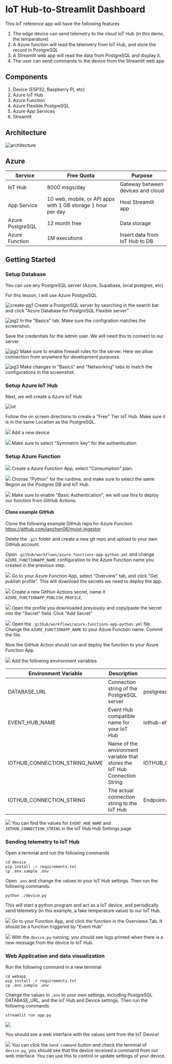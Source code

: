 # IoT Hub-to-Streamlit Dashboard

This IoT reference app will have the following features

1. The edge device can send telemetry to the cloud IoT Hub (in this demo, the temperature)
1. A Azure function will read the telemetry from IoT Hub, and store the record in PostgreSQL
1. A Streamlit web app will read the data from PostgreSQL and display it.
1. The user can send commands to the device from the Streamlit web app

## Components

1. Device (ESP32, Raspberry Pi, etc)
2. Azure IoT Hub
3. Azure Function
4. Azure Flexible PostgreSQL
5. Azure App Services
6. Streamlit

## Architecture

![architecture](images/azure-architecture.png)

## Azure

| Service          | Free Quota                                                   | Purpose                           |
| ---------------- | ------------------------------------------------------------ | --------------------------------- |
| IoT Hub          | 8000 msgs/day                                                | Gateway between devices and cloud |
| App Service      | 10 web, mobile, or API apps with 1 GB storage 1 hour per day | Host Streamlit app                |
| Azure PostgreSQL | 12 month free                                                | Data storage                      |
| Azure Function   | 1M executions                                                | Insert data from IoT Hub to DB    |

## Getting Started

### Setup Database

You can use any PostgreSQL server (Azure, Supabase, local postgres, etc)

For this lesson, I will use Azure PostgreSQL

![create-pg1](./images/2024-05-20_09-53.png)
Create a PostgreSQL server by searching in the search bar and click "Azure Database for PostgreSQL Flexible server"

![pg2](./images/2024-05-20_10-12.png)
In the "Basics" tab. Make sure the configration matches the screenshot.

Save the credentials for the admin user. We will need this to connect to our server.

![pg2](./images/2024-05-20_10-03.png)
Make sure to enable firewall rules for the server. Here we allow connection from anywhere for development purposes.

![pg3](./images/2024-05-20_10-13.png)
Make changes in "Basics" and "Networking" tabs to match the configurations in the screenshot.

### Setup Azure IoT Hub

Next, we will create a Azure IoT Hub

![iot](./images/2024-05-20_10-08.png)

Follow the on screen directions to create a "Free" Tier IoT Hub. Make sure it is in the same Location as the PostgreSQL.

![](./images/2024-05-20_10-21.png)
Add a new device

![](./images/2024-05-20_10-22.png)
Make sure to select "Symmetric key" for the authentication

### Setup Azure Function

![](./images/2024-05-20_11-27.png)
Create a Azure Function App, select "Consumption" plan.

![](./images/2024-05-20_11-29.png)
Choose "Python" for the runtime, and make sure to select the same Region as the Postgres DB and IoT Hub.

![](./images/2024-05-20_11-29_1.png)
Make sure to enable "Basic Authentication", we will use this to deploy our function from GitHub Actions.

#### Clone example GitHub

Clone the following example GitHub repo for Azure Function
https://github.com/ianchen06/myiot-ingestor

Delete the `.git` folder and create a new git repo and upload to your own GitHub account.

Open `.github/workflows/azure-functions-app-python.yml` and change `AZURE_FUNCTIONAPP_NAME` configuration to the Azure Function name you created in the previous step.

![](./images/2024-05-20_11-37.png)
Go to your Azure Function App, select "Overview" tab, and click "Get publish profile". This will download the secrets we need to deploy the app.

![](./images/2024-05-20_11-39.png)
Create a new GitHun Actions secret, name it `AZURE_FUNCTIONAPP_PUBLISH_PROFILE`,

![](./images/2024-05-20_11-42.png)
Open the profile you downloaded previously and copy/paste the secret into the "Secret" field. Click "Add Secret"

![](./images/2024-05-20_11-45.png)
Open the `.github/workflows/azure-functions-app-python.yml` file. Change the `AZURE_FUNCTIONAPP_NAME` to your Azure Function name. Commit the file.

Now the GitHub Action should run and deploy the function to your Azure Function App.

![](./images/2024-05-20_12-18.png)
Add the following environment variables

| Environment Variable          | Description                                                                | Example                                                |
| ----------------------------- | -------------------------------------------------------------------------- | ------------------------------------------------------ |
| DATABASE_URL                  | Connection string of the PostgreSQL server                                 | postgresql://user:pass@mypostgres.com/postgres         |
| EVENT_HUB_NAME                | Event Hub compatible name for your IoT Hub                                 | iothub-ehub-techin510-591-6d81                         |
| IOTHUB_CONNECTION_STRING_NAME | Name of the environment variable that stores the IoT Hub Connection String | IOTHUB_CONNECTION_STRING                               |
| IOTHUB_CONNECTION_STRING      | The actual connection string to the IoT Hub                                | Endpoint=sb://ihsuprodbyres002dednamespace.servicebus. |

![](./images/2024-05-20_12-24.png)
You can find the values for `EVENT_HUB_NAME` and `IOTHUB_CONNECTION_STRING` in the IoT Hub Hub Settings page

### Sending telemetry to IoT Hub

Open a terminal and run the following commands

```
cd device
pip install -r requirements.txt
cp .env.sample .env
```

Open `.env` and change the values to your IoT Hub settings. Then run the following commands.

```
python ./device.py
```

This will start a python program and act as a IoT device, and periodically send telemetry (in this example, a fake temperature value) to our IoT Hub.

![](./images/2024-05-20_12-33.png)
Go to your Function App, and click the function in the Overviews Tab. It should be a function triggered by "Event Hub"

![](./images/2024-05-20_12-37.png)
With the `device.py` running, you should see logs printed when there is a new message from the device to IoT Hub.

### Web Application and data visualization

Run the following command in a new terminal

```
cd webapp
pip install -r requirements.txt
cp .env.sample .env
```

Change the values in `.env` to your own settings, including PostgreSQL DATABASE_URL, and the IoT Hub and Device settings. Then run the following commands

```
streamlit run app.py
```

![](./images/2024-05-20_12-43.png)

You should see a web interface with the values sent from the IoT Device!

![](./images/2024-05-20_12-46.png)
You can click the `Send command` button and check the terminal of `device.py`, you should see that the device received a command from our web interface. You can use this to control or update settings of your device.
